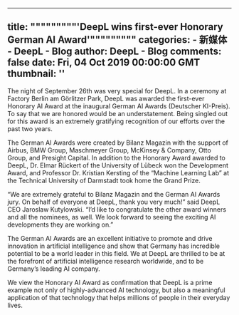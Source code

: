
---
title: """""""""'DeepL wins first-ever Honorary German AI Award'"""""""""
categories: 
    - 新媒体
    - DeepL - Blog
author: DeepL - Blog
comments: false
date: Fri, 04 Oct 2019 00:00:00 GMT
thumbnail: ''
---

<div>   
<p>     The night of September 26th was very special for DeepL. In a ceremony at Factory Berlin am Görlitzer Park, DeepL was awarded the first-ever Honorary AI Award at the inaugural German AI Awards (Deutscher KI-Preis). To say that we are honored would be an understatement. Being singled out for this award is an extremely gratifying recognition of our efforts over the past two years.     </p>     <p>     The German AI Awards were created by Bilanz Magazin with the support of Airbus, BMW Group, Maschmeyer Group, McKinsey & Company, Otto Group, and Presight Capital. In addition to the Honorary Award awarded to DeepL, Dr. Elmar Rückert of the University of Lübeck won the Development Award, and Professor Dr. Kristian Kersting of the “Machine Learning Lab” at the Technical University of Darmstadt took home the Grand Prize.     </p>     <p>     “We are extremely grateful to Bilanz Magazin and the German AI Awards jury. On behalf of everyone at DeepL, thank you very much!” said DeepL CEO Jaroslaw Kutylowski. “I’d like to congratulate the other award winners and all the nominees, as well. We look forward to seeing the exciting AI developments they are working on.”     </p>     <p>     The German AI Awards are an excellent initiative to promote and drive innovation in artificial intelligence and show that Germany has incredible potential to be a world leader in this field. We at DeepL are thrilled to be at the forefront of artificial intelligence research worldwide, and to be Germany’s leading AI company.     </p>     <p>     We view the Honorary AI Award as confirmation that DeepL is a prime example not only of highly-advanced AI technology, but also a meaningful application of that technology that helps millions of people in their everyday lives.     </p>  
</div>
            